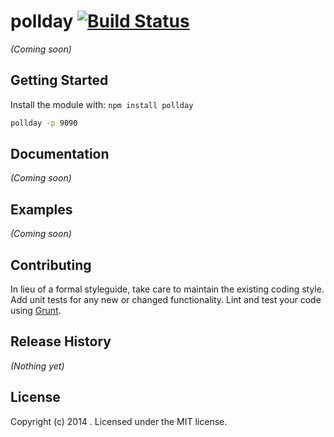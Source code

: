 # pollday [![Build Status](https://secure.travis-ci.org/LaNetscouade/pollday-server.png?branch=master)](http://travis-ci.org/LaNetscouade/pollday)

_(Coming soon)_

## Getting Started
Install the module with: `npm install pollday`

```bash
pollday -p 9090
```

## Documentation
_(Coming soon)_

## Examples
_(Coming soon)_

## Contributing
In lieu of a formal styleguide, take care to maintain the existing coding style. Add unit tests for any new or changed functionality. Lint and test your code using [Grunt](http://gruntjs.com/).

## Release History
_(Nothing yet)_

## License
Copyright (c) 2014 . Licensed under the MIT license.
